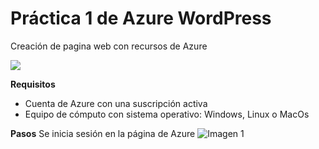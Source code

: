 # Práctica 1 de Azure WordPress
Creación de pagina web con recursos de Azure

![](https://github.com/AlanGarciaQ/Practica-1-WordPress/blob/main/imagenes/Wordpress_logo.png)

**Requisitos**
- Cuenta de Azure con una suscripción activa
- Equipo de cómputo con sistema operativo: Windows, Linux o MacOs

**Pasos**
Se inicia sesión en la página de Azure
![Imagen 1](https://github.com/AlanGarciaQ/Practica-1-WordPress/blob/main/imagenes/Imagen1.png)
